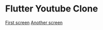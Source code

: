 # Flutter Youtube Clone

[First screen](assets/Screenshot%20(26).png)
[Another screen](assets/Screenshot%20(27).png)
